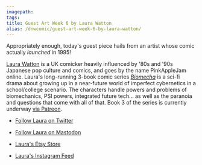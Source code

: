 ```yaml
---
imagepath:
tags:
title: Guest Art Week 6 by Laura Watton
alias: /dnwcomic/guest-art-week-6-by-laura-watton/
---
```


Appropriately enough, today's guest piece hails from an artist whose comic actually _launched_ in 1995!

[Laura Watton](http://www.PinkAppleJam.com) is a UK comicker heavily influenced by '80s and '90s Japanese pop culture and comics, and goes by the name PinkAppleJam online. Laura's long-running 3-book comic series [_Biomecha_](http://www.BiomechaComic.com) is a sci-fi drama about growing up in a near-future world of imperfect cybernetics in a school/college scenario. The characters handle powers and problems of biomechanics, PSI powers, integrated future tech... as well as the paranoia and questions that come with all of that. Book 3 of the series is currently underway [via Patreon](http://www.Patreon.com/PinkAppleJam).

-  [Follow Laura on Twitter](http://www.Twitter.com/BiomechaComic)

-  [Follow Laura on Mastodon](https://mastodon.art/@pinkapplejam)

-  [Laura's Etsy Store](http://www.Etsy.com/shop/PinkAppleJam)

-  [Laura's Instagram Feed](http://www.Instagram.com/PinkAppleJam)
